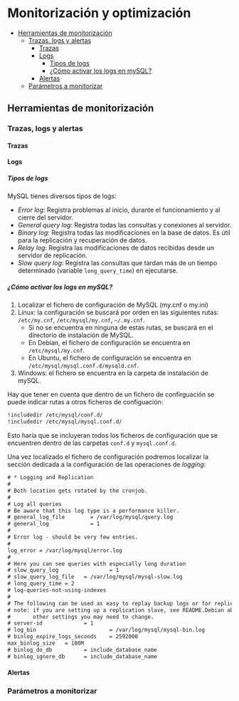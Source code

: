 # Monitorización y optimización

<!-- toc -->

- [Herramientas de monitorización](#herramientas-de-monitorizacion)
  * [Trazas, logs y alertas](#trazas-logs-y-alertas)
    + [Trazas](#trazas)
    + [Logs](#logs)
      - [Tipos de logs](#tipos-de-logs)
      - [¿Cómo activar los logs en mySQL?](#%C2%BFcomo-activar-los-logs-en-mysql)
    + [Alertas](#alertas)
  * [Parámetros a monitorizar](#parametros-a-monitorizar)

<!-- tocstop -->

## Herramientas de monitorización

### Trazas, logs y alertas

#### Trazas

#### Logs

##### Tipos de logs

MySQL tienes diversos tipos de logs:

- _Error log_: Registra problemas al inicio, durante el funcionamiento y al cierre del servidor.
- _General query log_: Registra todas las consultas y conexiones al servidor.
- _Binary log_: Registra todas las modificaciones en la base de datos. Es útil para la replicación y recuperación de datos.
- _Relay log_: Registra las modificaciones de datos recibidas desde un servidor de replicación.
- _Slow query log_: Registra las consultas que tardan más de un tiempo determinado (variable `long_query_time`) en ejecutarse.

##### ¿Cómo activar los logs en mySQL?

1. Localizar el fichero de configuración de MySQL (my.cnf o my.ini)
2. Linux: la configuración se buscará por orden en las siguientes rutas: `/etc/my.cnf`, `/etc/mysql/my.cnf`, `~/.my.cnf`.
   - Si no se encuentra en ninguna de estas rutas, se buscará en el directorio de instalación de MySQL.
   - En Debian, el fichero de configuración se encuentra en `/etc/mysql/my.cnf`.
   - En Ubuntu, el fichero de configuración se encuentra en `/etc/mysql/mysql.conf.d/mysqld.cnf`.
3. Windows: el fichero se encuentra en la carpeta de instalación de mySQL.

Hay que tener en cuenta que dentro de un fichero de confirguación se puede indicar rutas a otros ficheros de configuación:

```txt
!includedir /etc/mysql/conf.d/
!includedir /etc/mysql/mysql.conf.d/
```

Esto haría que se incluyeran todos los ficheros de configuración que se encuentren dentro de las carpetas `conf.d` y `mysql.conf.d`.

Una vez localizado el fichero de configuración podremos localizar la sección dedicada a la configuración de las operaciones de _logging_:

```txt
# * Logging and Replication
#
# Both location gets rotated by the cronjob.
#
# Log all queries
# Be aware that this log type is a performance killer.
# general_log_file        = /var/log/mysql/query.log
# general_log             = 1
#
# Error log - should be very few entries.
#
log_error = /var/log/mysql/error.log
#
# Here you can see queries with especially long duration
# slow_query_log                = 1
# slow_query_log_file   = /var/log/mysql/mysql-slow.log
# long_query_time = 2
# log-queries-not-using-indexes
#
# The following can be used as easy to replay backup logs or for replication.
# note: if you are setting up a replication slave, see README.Debian about
#       other settings you may need to change.
# server-id             = 1
# log_bin                       = /var/log/mysql/mysql-bin.log
# binlog_expire_logs_seconds    = 2592000
max_binlog_size   = 100M
# binlog_do_db          = include_database_name
# binlog_ignore_db      = include_database_name
```

#### Alertas

### Parámetros a monitorizar

